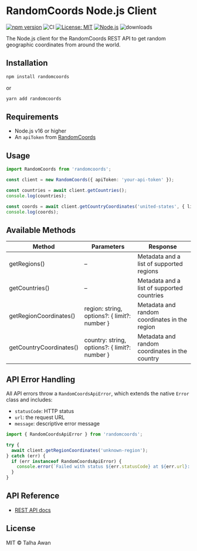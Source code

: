 # RandomCoords Node.js Client

[![npm version](https://img.shields.io/npm/v/randomcoords)](https://www.npmjs.com/package/randomcoords)
![CI](https://github.com/TalhaAwan/randomcoords-node/actions/workflows/ci.yml/badge.svg)
[![License: MIT](https://img.shields.io/badge/license-MIT-blue.svg)](LICENSE)
[![Node.js](https://img.shields.io/badge/node-%3E%3D16-blue)](https://nodejs.org/)
![downloads](https://img.shields.io/npm/dm/randomcoords)

The Node.js client for the RandomCoords REST API to get random geographic coordinates from around the world.

## Installation

```bash
npm install randomcoords
```

or

```bash
yarn add randomcoords
```

## Requirements

- Node.js v16 or higher
- An `apiToken` from [RandomCoords](https://www.randomcoords.com/docs/rest)

## Usage

```typescript
import RandomCoords from 'randomcoords';

const client = new RandomCoords({ apiToken: 'your-api-token' });

const countries = await client.getCountries();
console.log(countries);

const coords = await client.getCountryCoordinates('united-states', { limit: 10 });
console.log(coords);
```

## Available Methods

| Method                  | Parameters                                    | Response                                       |
| ----------------------- | --------------------------------------------- | ---------------------------------------------- |
| getRegions()            | –                                             | Metadata and a list of supported regions       |
| getCountries()          | –                                             | Metadata and a list of supported countries     |
| getRegionCoordinates()  | region: string, options?: { limit?: number }  | Metadata and random coordinates in the region  |
| getCountryCoordinates() | country: string, options?: { limit?: number } | Metadata and random coordinates in the country |

## API Error Handling

All API errors throw a `RandomCoordsApiError`, which extends the native `Error` class and includes:

- `statusCode`: HTTP status
- `url`: the request URL
- `message`: descriptive error message

```typescript
import { RandomCoordsApiError } from 'randomcoords';

try {
  await client.getRegionCoordinates('unknown-region');
} catch (err) {
  if (err instanceof RandomCoordsApiError) {
    console.error(`Failed with status ${err.statusCode} at ${err.url}: ${err.message}`);
  }
}
```

## API Reference

- [REST API docs](https://www.randomcoords.com/docs/rest)

## License

MIT © Talha Awan
